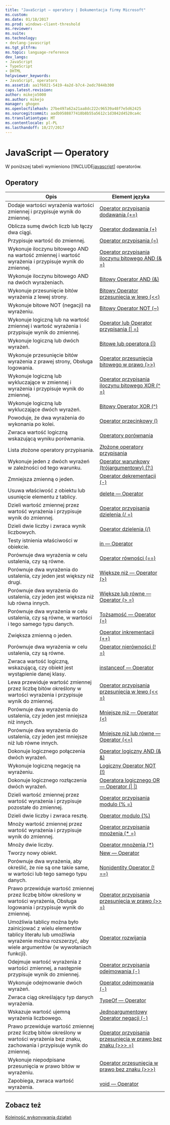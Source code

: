 ```yaml
---
title: "JavaScript — operatory | Dokumentacja firmy Microsoft"
ms.custom: 
ms.date: 01/18/2017
ms.prod: windows-client-threshold
ms.reviewer: 
ms.suite: 
ms.technology:
- devlang-javascript
ms.tgt_pltfrm: 
ms.topic: language-reference
dev_langs:
- JavaScript
- TypeScript
- DHTML
helpviewer_keywords:
- JavaScript, operators
ms.assetid: aa1f6021-5419-4a2d-b7c4-2edc7844b300
caps.latest.revision: 
author: mikejo5000
ms.author: mikejo
manager: ghogen
ms.openlocfilehash: 27be497a62a21aa8dc222c96539a48f7e5d62425
ms.sourcegitcommit: aadb9588877418b8b55a5612c1d3842d4520ca4c
ms.translationtype: MT
ms.contentlocale: pl-PL
ms.lasthandoff: 10/27/2017
---
```

# <a name="javascript-operators"></a>JavaScript — Operatory
W poniższej tabeli wymieniono [!INCLUDE[javascript](../../javascript/includes/javascript-md.md)] operatorów.  
  
## <a name="operators"></a>Operatory  
  
|Opis|Element języka|  
|-----------------|----------------------|  
|Dodaje wartości wyrażenia wartości zmiennej i przypisuje wynik do zmiennej.|[Operator przypisania dodawania (+=)](../../javascript/reference/addition-assignment-operator-decrement-equal-javascript.md)|  
|Oblicza sumę dwóch liczb lub łączy dwa ciągi.|[Operator dodawania (+)](../../javascript/reference/addition-operator-decrement-javascript.md)|  
|Przypisuje wartość do zmiennej.|[Operator przypisania (=)](../../javascript/reference/assignment-operator-decrement-equal-javascript.md)|  
|Wykonuje iloczynu bitowego AND na wartość zmiennej i wartość wyrażenia i przypisuje wynik do zmiennej.|[Operator przypisania iloczynu bitowego AND (& =)](../../javascript/reference/bitwise-and-assignment-operator-decrement-equal-javascript.md)|  
|Wykonuje iloczynu bitowego AND na dwóch wyrażeniach.|[Bitowy Operator AND (&)](../../javascript/reference/bitwise-and-operator-decrement-javascript.md)|  
|Wykonuje przesunięcie bitów wyrażenia z lewej strony.|[Bitowy Operator przesunięcia w lewo (<\<)](../../javascript/reference/bitwise-left-shift-operator-decrement-javascript.md)|  
|Wykonuje bitowe NOT (negacji) na wyrażeniu.|[Bitowy Operator NOT (~)](../../javascript/reference/bitwise-not-operator-decrement-tilde-javascript.md)|  
|Wykonuje logiczną lub na wartość zmiennej i wartość wyrażenia i przypisuje wynik do zmiennej.|[Operator lub Operator przypisania (&#124; =)](../../javascript/reference/bitwise-or-assignment-operator-decrement-equal-javascript.md)|  
|Wykonuje logiczną lub dwóch wyrażeń.|[Bitowe lub operatora (&#124;)](../../javascript/reference/bitwise-or-operator-decrement-javascript.md)|  
|Wykonuje przesunięcie bitów wyrażenia z prawej strony, Obsługa logowania.|[Operator przesunięcia bitowego w prawo (>>)](../../javascript/reference/bitwise-right-shift-operator-decrement-javascript.md)|  
|Wykonuje logiczną lub wykluczające w zmiennej i wyrażenia i przypisuje wynik do zmiennej.|[Operator przypisania iloczynu bitowego XOR (^ =)](../../javascript/reference/bitwise-xor-assignment-operator-decrement-hat-equal-javascript.md)|  
|Wykonuje logiczną lub wykluczające dwóch wyrażeń.|[Bitowy Operator XOR (^)](../../javascript/reference/bitwise-xor-operator-decrement-hat-javascript.md)|  
|Powoduje, że dwa wyrażenia do wykonania po kolei.|[Operator przecinkowy ()](../../javascript/reference/comma-operator-decrement-javascript.md)|  
|Zwraca wartość logiczną wskazującą wyniku porównania.|[Operatory porównania](../../javascript/reference/comparison-operators-javascript.md)|  
|Lista złożone operatory przypisania.|[Złożone operatory przypisania](../../javascript/reference/compound-assignment-operators-javascript.md)|  
|Wykonuje jeden z dwóch wyrażeń w zależności od tego warunku.|[Operator warunkowy (trójargumentowy) (?:)](../../javascript/reference/conditional-ternary-operator-decrement-javascript.md)|  
|Zmniejsza zmienną o jeden.|[Operator dekrementacji (-)](../../javascript/reference/increment-and-decrement-operators-javascript.md)|  
|Usuwa właściwość z obiektu lub usunięcie elementu z tablicy.|[delete — Operator](../../javascript/reference/delete-operator-decrementjavascript.md)|  
|Dzieli wartość zmiennej przez wartość wyrażenia i przypisuje wynik do zmiennej.|[Operator przypisania dzielenia (/ =)](../../javascript/reference/division-assignment-operator-decrement-equal-javascript.md)|  
|Dzieli dwie liczby i zwraca wynik liczbowych.|[Operator dzielenia (/)](../../javascript/reference/division-operator-decrement-javascript.md)|  
|Testy istnienia właściwości w obiekcie.|[in — Operator](../../javascript/reference/in-operator-decrementjavascript.md)|  
|Porównuje dwa wyrażenia w celu ustalenia, czy są równe.|[Operator równości (==)](../../javascript/reference/comparison-operators-javascript.md)|  
|Porównuje dwa wyrażenia do ustalenia, czy jeden jest większy niż drugi.|[Większe niż — Operator (>)](../../javascript/reference/comparison-operators-javascript.md)|  
|Porównuje dwa wyrażenia do ustalenia, czy jeden jest większa niż lub równa innych.|[Większe lub równe — Operator (> =)](../../javascript/reference/comparison-operators-javascript.md)|  
|Porównuje dwa wyrażenia w celu ustalenia, czy są równe, w wartości i tego samego typu danych.|[Tożsamość — Operator (=)](../../javascript/reference/comparison-operators-javascript.md)|  
|Zwiększa zmienną o jeden.|[Operator inkrementacji (++)](../../javascript/reference/increment-and-decrement-operators-javascript.md)|  
|Porównuje dwa wyrażenia w celu ustalenia, czy są równe.|[Operator nierówności (! =)](../../javascript/reference/comparison-operators-javascript.md)|  
|Zwraca wartość logiczną, wskazującą, czy obiekt jest wystąpienie danej klasy.|[instanceof — Operator](../../javascript/reference/instanceof-operator-decrementjavascript.md)|  
|Lewa przewiduje wartość zmiennej przez liczbę bitów określony w wartości wyrażenia i przypisuje wynik do zmiennej.|[Operator przypisania przesunięcia w lewo (<< =)](../../javascript/reference/left-shift-assignment-operator-decrement-equal-javascript.md)|  
|Porównuje dwa wyrażenia do ustalenia, czy jeden jest mniejsza niż innych.|[Mniejsze niż — Operator (<)](../../javascript/reference/comparison-operators-javascript.md)|  
|Porównuje dwa wyrażenia do ustalenia, czy jeden jest mniejsze niż lub równe innych.|[Mniejsze niż lub równe — Operator (\<=)](../../javascript/reference/comparison-operators-javascript.md)|  
|Dokonuje logicznego połączenia dwóch wyrażeń.|[Operator logiczny AND (& &)](../../javascript/reference/logical-and-operator-decrement-javascript.md)|  
|Wykonuje logiczną negację na wyrażeniu.|[Logiczny Operator NOT (!)](../../javascript/reference/logical-not-operator-decrement-exclpt-javascript.md)|  
|Dokonuje logicznego rozłączenia dwóch wyrażeń.|[Operatora logicznego OR — Operator (&#124; &#124;)](../../javascript/reference/logical-or-operator-decrement-javascript.md)|  
|Dzieli wartość zmiennej przez wartość wyrażenia i przypisuje pozostałe do zmiennej.|[Operator przypisania modulo (% =)](../../javascript/reference/modulus-assignment-operator-decrement-javascript.md)|  
|Dzieli dwie liczby i zwraca resztę.|[Operator modulo (%)](../../javascript/reference/modulus-operator-decrementjavascript.md)|  
|Mnoży wartość zmiennej przez wartość wyrażenia i przypisuje wynik do zmiennej.|[Operator przypisania mnożenia (* =)](../../javascript/reference/multiplication-assignment-operator-decrement-equal-javascript.md)|  
|Mnoży dwie liczby.|[Operator mnożenia (*)](../../javascript/reference/multiplication-operator-decrement-javascript.md)|  
|Tworzy nowy obiekt.|[New — Operator](../../javascript/reference/new-operator-decrementjavascript.md)|  
|Porównuje dwa wyrażenia, aby określić, że nie są one takie same, w wartości lub tego samego typu danych.|[Nonidentity Operator (! ==)](../../javascript/reference/comparison-operators-javascript.md)|  
|Prawo przewiduje wartość zmiennej przez liczbę bitów określony w wartości wyrażenia, Obsługa logowania i przypisuje wynik do zmiennej.|[Operator przypisania przesunięcia w prawo (>> =)](../../javascript/reference/right-shift-assignment-operator-decrement-equal-javascript.md)|  
|Umożliwia tablicy można było zainicjować z wielu elementów tablicy literału lub umożliwia wyrażenie można rozszerzyć, aby wiele argumentów (w wywołaniach funkcji).|[Operator rozwijania](../../javascript/reference/spread-operator-decrement-dot-dot-dot-javascript.md)|  
|Odejmuje wartość wyrażenia z wartości zmiennej, a następnie przypisuje wynik do zmiennej.|[Operator przypisania odejmowania (-)](../../javascript/reference/subtraction-assignment-operator-decrement-equal-javascript.md)|  
|Wykonuje odejmowanie dwóch wyrażeń.|[Operator odejmowania (-)](../../javascript/reference/subtraction-operator-decrement-javascript.md)|  
|Zwraca ciąg określający typ danych wyrażenia.|[TypeOf — Operator](../../javascript/reference/typeof-operator-decrementjavascript.md)|  
|Wskazuje wartość ujemną wyrażenia liczbowego.|[Jednoargumentowy Operator negacji (-)](../../javascript/reference/subtraction-operator-decrement-javascript.md)|  
|Prawo przewiduje wartość zmiennej przez liczbę bitów określony w wartości wyrażenia bez znaku, zachowania i przypisuje wynik do zmiennej.|[Operator przypisania przesunięcia w prawo bez znaku (>>> =)](../../javascript/reference/unsigned-right-shift-assignment-operator-decrement-equal-javascript.md)|  
|Wykonuje niepodpisane przesunięcia w prawo bitów w wyrażeniu.|[Operator przesunięcia w prawo bez znaku (>>>)](../../javascript/reference/unsigned-right-shift-operator-decrement-javascript.md)|  
|Zapobiega, zwraca wartość wyrażenia.|[void — Operator](../../javascript/reference/void-operator-decrementjavascript.md)|  
  
## <a name="see-also"></a>Zobacz też  
 [Kolejność wykonywania działań](../../javascript/operator-subtractprecedence-javascript.md)